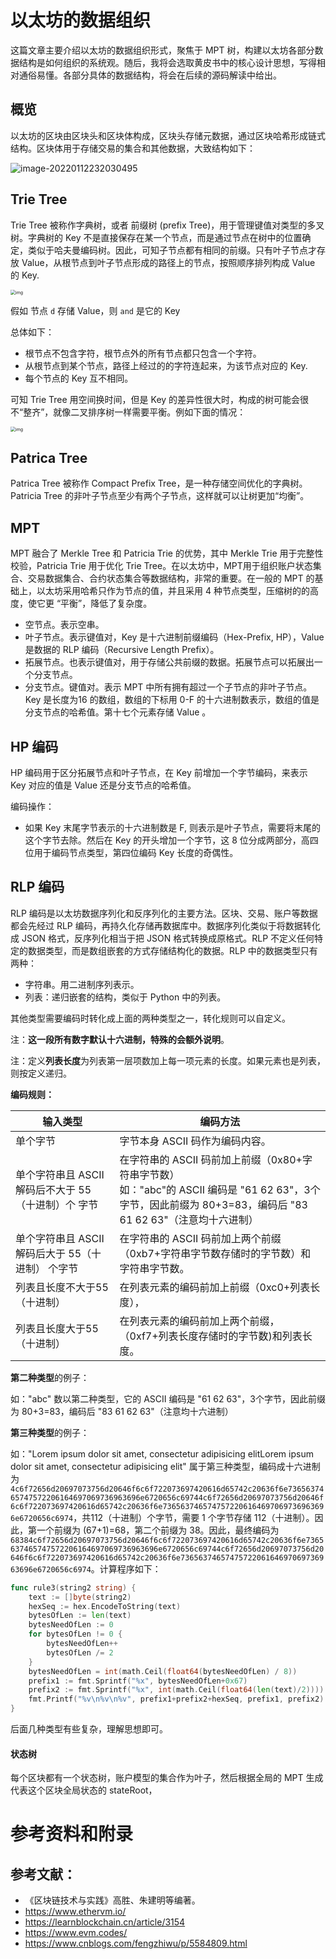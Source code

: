# 以太坊的数据组织

这篇文章主要介绍以太坊的数据组织形式，聚焦于 MPT 树，构建以太坊各部分数据结构是如何组织的系统观。随后，我将会选取黄皮书中的核心设计思想，写得相对通俗易懂。各部分具体的数据结构，将会在后续的源码解读中给出。

## 概览

以太坊的区块由区块头和区块体构成，区块头存储元数据，通过区块哈希形成链式结构。区块体用于存储交易的集合和其他数据，大致结构如下：

![image-20220112232030495](https://gitee.com/learnerLj/typora/raw/master/image-20220112232030495.png)

## Trie Tree

Trie Tree 被称作字典树，或者 前缀树 (prefix Tree)，用于管理键值对类型的多叉树。字典树的 Key 不是直接保存在某一个节点，而是通过节点在树中的位置确定，类似于哈夫曼编码树。因此，可知子节点都有相同的前缀。只有叶子节点才存放 Value，从根节点到叶子节点形成的路径上的节点，按照顺序排列构成 Value 的 Key.

<img src="https://gitee.com/learnerLj/typora/raw/master/834896-20160614172111323-163074258.png" alt="img" style="zoom:50%;" />

假如 节点 `d` 存储 Value，则 `and` 是它的 Key

总体如下：

- 根节点不包含字符，根节点外的所有节点都只包含一个字符。
- 从根节点到某个节点，路径上经过的的字符连起来，为该节点对应的 Key.
- 每个节点的 Key 互不相同。

可知 Trie Tree 用空间换时间，但是 Key 的差异性很大时，构成的树可能会很不“整齐”，就像二叉排序树一样需要平衡。例如下面的情况：

<img src="https://gitee.com/learnerLj/typora/raw/master/834896-20160614172159901-1784091467.jpg" alt="img" style="zoom:50%;" />

## Patrica Tree

Patrica Tree 被称作 Compact Prefix Tree，是一种存储空间优化的字典树。Patricia Tree 的非叶子节点至少有两个子节点，这样就可以让树更加“均衡”。

## MPT

MPT 融合了 Merkle Tree 和 Patricia Trie 的优势，其中  Merkle Trie 用于完整性校验，Patricia Trie 用于优化 Trie Tree。在以太坊中，MPT用于组织账户状态集合、交易数据集合、合约状态集合等数据结构，非常的重要。在一般的 MPT 的基础上，以太坊采用哈希只作为节点的值，并且采用 4 种节点类型，压缩树的的高度，使它更 “平衡”，降低了复杂度。

- 空节点。表示空串。
- 叶子节点。表示键值对，Key 是十六进制前缀编码（Hex-Prefix, HP），Value 是数据的 RLP 编码（Recursive Length Prefix）。
- 拓展节点。也表示键值对，用于存储公共前缀的数据。拓展节点可以拓展出一个分支节点。
- 分支节点。键值对。表示 MPT 中所有拥有超过一个子节点的非叶子节点。Key 是长度为16 的数组，数组的下标用 0-F 的十六进制数表示，数组的值是分支节点的哈希值。第十七个元素存储 Value 。

## HP 编码

HP 编码用于区分拓展节点和叶子节点，在 Key 前增加一个字节编码，来表示 Key 对应的值是 Value 还是分支节点的哈希值。

编码操作：

- 如果 Key 末尾字节表示的十六进制数是 F, 则表示是叶子节点，需要将末尾的这个字节去除。然后在 Key 的开头增加一个字节，这 8 位分成两部分，高四位用于编码节点类型，第四位编码 Key 长度的奇偶性。

## RLP 编码

RLP 编码是以太坊数据序列化和反序列化的主要方法。区块、交易、账户等数据都会先经过 RLP 编码，再持久化存储再数据库中。数据序列化类似于将数据转化成 JSON 格式，反序列化相当于把 JSON 格式转换成原格式。RLP 不定义任何特定的数据类型，而是数组嵌套的方式存储结构化的数据。RLP 中的数据类型只有两种：

- 字符串。用二进制序列表示。
- 列表：递归嵌套的结构，类似于 Python 中的列表。

其他类型需要编码时转化成上面的两种类型之一，转化规则可以自定义。

注：**这一段所有数字默认十六进制，特殊的会额外说明**。

注：定义**列表长度**为列表第一层项数加上每一项元素的长度。如果元素也是列表，则按定义递归。

**编码规则：**


| 输入类型                                            | 编码方法                                                     |
| --------------------------------------------------- | ------------------------------------------------------------ |
| 单个字节                                            | 字节本身 ASCII 码作为编码内容。                              |
| 单个字符串且 ASCII 解码后不大于 55（十进制）个 字节 | 在字符串的 ASCII 码前加上前缀（0x80+字符串字节数）<br />如："abc"的 ASCII 编码是 "61 62 63"，3个字节，因此前缀为 80+3=83，编码后 "83 61 62 63"（注意均十六进制） |
| 单个字符串且 ASCII 解码后大于 55（十进制） 个字节   | 在字符串的 ASCII 码前加上两个前缀（0xb7+字符串字节数存储时的字节数）和字符串字节数。 |
| 列表且长度不大于55（十进制）                        | 在列表元素的编码前加上前缀（0xc0+列表长度），                |
| 列表且长度大于55（十进制）                          | 在列表元素的编码前加上两个前缀，（0xf7+列表长度存储时的字节数)和列表长度。 |

**第二种类型**的例子：

如："abc" 数以第二种类型，它的 ASCII 编码是 "61 62 63"，3个字节，因此前缀为 80+3=83，编码后 "83 61 62 63"（注意均十六进制）

**第三种类型**的例子：

如："Lorem ipsum dolor sit amet, consectetur adipisicing elitLorem ipsum dolor sit amet, consectetur adipisicing elit" 属于第三种类型，编码成十六进制为 `4c6f72656d20697073756d20646f6c6f722073697420616d65742c20636f6e7365637465747572206164697069736963696e6720656c69744c6f72656d20697073756d20646f6c6f722073697420616d65742c20636f6e7365637465747572206164697069736963696e6720656c6974`，共112（十进制）个字节，需要 1 个字节存储 112（十进制）。因此，第一个前缀为 (67+1)=68，第二个前缀为 38。因此，最终编码为`68384c6f72656d20697073756d20646f6c6f722073697420616d65742c20636f6e7365637465747572206164697069736963696e6720656c69744c6f72656d20697073756d20646f6c6f722073697420616d65742c20636f6e7365637465747572206164697069736963696e6720656c6974`。计算程序如下：

```go
func rule3(string2 string) {
	text := []byte(string2)
	hexSeq := hex.EncodeToString(text)
	bytesOfLen := len(text)
	bytesNeedOfLen := 0
	for bytesOfLen != 0 {
		bytesNeedOfLen++
		bytesOfLen /= 2
	}
	bytesNeedOfLen = int(math.Ceil(float64(bytesNeedOfLen) / 8))
	prefix1 := fmt.Sprintf("%x", bytesNeedOfLen+0x67) 
	prefix2 := fmt.Sprintf("%x", int(math.Ceil(float64(len(text)/2))))
	fmt.Printf("%v\n%v\n%v", prefix1+prefix2+hexSeq, prefix1, prefix2)
}
```

后面几种类型有些复杂，理解思想即可。

#### 状态树

每个区块都有一个状态树，账户模型的集合作为叶子，然后根据全局的 MPT 生成代表这个区块全局状态的 stateRoot，

# 参考资料和附录

## 参考文献：

- 《区块链技术与实践》高胜、朱建明等编著。
- https://www.ethervm.io/
- https://learnblockchain.cn/article/3154
- https://www.evm.codes/
- https://www.cnblogs.com/fengzhiwu/p/5584809.html